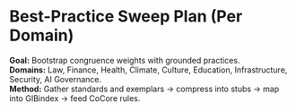 # Best-Practice Sweep Plan (Per Domain)

**Goal:** Bootstrap congruence weights with grounded practices.  
**Domains:** Law, Finance, Health, Climate, Culture, Education, Infrastructure, Security, AI Governance.  
**Method:** Gather standards and exemplars → compress into stubs → map into GIBindex → feed CoCore rules.

